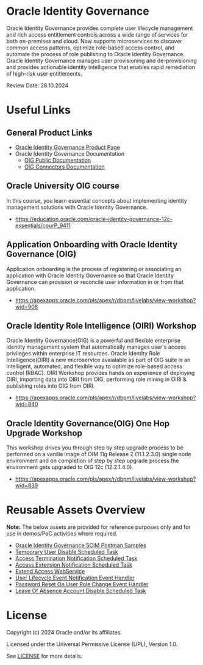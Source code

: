 # Oracle Identity Governance

Oracle Identity Governance provides complete user lifecycle management and rich access entitlement controls across a wide range of services for both on-premises and cloud. Now supports microservices to discover common access patterns, optimize role-based access control, and automate the process of role publishing to Oracle Identity Governance. Oracle Identity Governance manages user provisioning and de-provisioning and provides actionable identity intelligence that enables rapid remediation of high-risk user entitlements.

Review Date: 28.10.2024

# Useful Links

## General Product Links

- [Oracle Identity Governance Product Page](https://www.oracle.com/security/identity-management/governance/)
- Oracle Identity Governance Documentation
    - [OIG Public Documentation](https://docs.oracle.com/en/middleware/idm/suite/12.2.1.4/books.html)
    - [OIG Connectors Documentation](https://docs.oracle.com/en/middleware/idm/identity-governance-connectors/12.2.1.3/index.html)

## Oracle University OIG course

In this course, you learn essential concepts about implementing identity management solutions with Oracle Identity Governance.

- https://education.oracle.com/oracle-identity-governance-12c-essentials/courP_9411

## Application Onboarding with Oracle Identity Governance (OIG)

Application onboarding is the process of registering or associating an application with Oracle Identity Governance so that Oracle Identity Governance can provision or reconcile user information in or from that application.

- https://apexapps.oracle.com/pls/apex/r/dbpm/livelabs/view-workshop?wid=908

## Oracle Identity Role Intelligence (OIRI) Workshop

Oracle Identity Governance(OIG) is a powerful and flexible enterprise identity management system that automatically manages user's access privileges within enterprise IT resources. Oracle Identity Role Intelligence(OIRI) a new microservice avaialable as part of OIG suite is an intelligent, automated, and flexible way to optimize role-based access control (RBAC). OIRI Workshop provides hands on experience of deploying OIRI, importing data into OIRI from OIG, performing role mining in OIRI & publishing roles into OIG from OIRI.

- https://apexapps.oracle.com/pls/apex/r/dbpm/livelabs/view-workshop?wid=840

## Oracle Identity Governance(OIG) One Hop Upgrade Workshop

This workshop drives you through step by step upgrade process to be performed on a vanilla image of OIM 11g Release 2 (11.1.2.3.0) single node environment and on completion of step by step upgrade process the environment gets upgraded to OIG 12c (12.2.1.4.0).

- https://apexapps.oracle.com/pls/apex/r/dbpm/livelabs/view-workshop?wid=839

# Reusable Assets Overview

**Note:** The below assets are provided for reference purposes only and for use in demos/PoC activities where required.

- [Oracle Identity Governance SCIM Postman Samples](postman-scim-samples/README.md)
- [Temporary User Disable Scheduled Task](scheduled-task-samples/temporary-user-disable/README.md)
- [Access Termination Notification Scheduled Task](scheduled-task-samples/access-termination-notification/README.md)
- [Access Extension Notification Scheduled Task](scheduled-task-samples/access-extension-notification/README.md)
- [Extend Access WebService](webservice-samples/extend-access-ws/README.md)
- [User Lifecycle Event Notification Event Handler](event-handler-samples/user-lifecycle-event-notification/README.md)
- [Password Reset On User Role Change Event Handler](event-handler-samples/password-reset-on-user-role-change/README.md)
- [Leave Of Absence Account Disable Scheduled Task](scheduled-task-samples/loa-account-disable/README.md)

# License

Copyright (c) 2024 Oracle and/or its affiliates.

Licensed under the Universal Permissive License (UPL), Version 1.0.

See [LICENSE](https://github.com/oracle-devrel/technology-engineering/blob/main/LICENSE) for more details.
